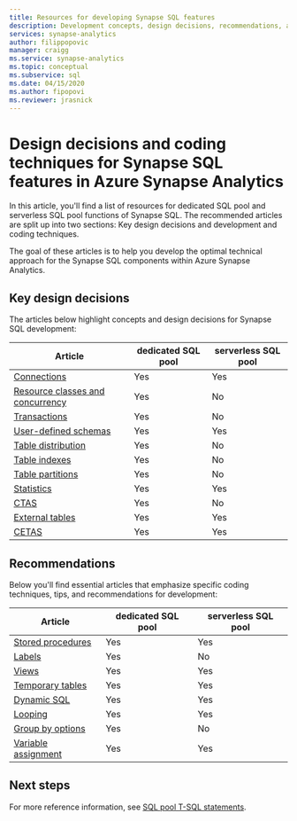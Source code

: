```yaml
---
title: Resources for developing Synapse SQL features
description: Development concepts, design decisions, recommendations, and coding techniques for Synapse SQL.
services: synapse-analytics
author: filippopovic
manager: craigg
ms.service: synapse-analytics
ms.topic: conceptual
ms.subservice: sql
ms.date: 04/15/2020
ms.author: fipopovi
ms.reviewer: jrasnick
---
```


# Design decisions and coding techniques for Synapse SQL features in Azure Synapse Analytics
In this article, you'll find a list of resources for dedicated SQL pool and serverless SQL pool functions of Synapse SQL. The recommended articles are split up into two sections: Key design decisions and development and coding techniques.

The goal of these articles is to help you develop the optimal technical approach for the Synapse SQL components within Azure Synapse Analytics.

## Key design decisions
The articles below highlight concepts and design decisions for Synapse SQL development:

| Article | dedicated SQL pool | serverless SQL pool |
| ------- | -------- | ------------- |
| [Connections](connect-overview.md)                    | Yes | Yes |
| [Resource classes and concurrency](../sql-data-warehouse/resource-classes-for-workload-management.md?context=/azure/synapse-analytics/context/context) | Yes    | No |
| [Transactions](develop-transactions.md)              | Yes | No |
| [User-defined schemas](develop-user-defined-schemas.md) | Yes | Yes |
| [Table distribution](../sql-data-warehouse/sql-data-warehouse-tables-distribute.md?context=/azure/synapse-analytics/context/context)                 | Yes | No |
| [Table indexes](../sql-data-warehouse/sql-data-warehouse-tables-index.md?context=/azure/synapse-analytics/context/context)                           | Yes | No |
| [Table partitions](../sql-data-warehouse/sql-data-warehouse-tables-partition.md?context=/azure/synapse-analytics/context/context)                     | Yes | No |
| [Statistics](develop-tables-statistics.md)            | Yes | Yes |
| [CTAS](../sql-data-warehouse/sql-data-warehouse-develop-ctas.md?context=/azure/synapse-analytics/context/context)                                             | Yes | No |
| [External tables](develop-tables-external-tables.md) | Yes | Yes |
| [CETAS](develop-tables-cetas.md)                     | Yes | Yes |


## Recommendations

Below you'll find essential articles that emphasize specific coding techniques, tips, and recommendations for development:

| Article | dedicated SQL pool | serverless SQL pool |
| ------- | -------- | ------------- |
| [Stored procedures](develop-stored-procedures.md)  | Yes                | Yes                      |
| [Labels](develop-label.md)                           | Yes                | No                      |
| [Views](develop-views.md)                             | Yes                | Yes                     |
| [Temporary tables](develop-tables-temporary.md)       | Yes                | Yes                     |
| [Dynamic SQL](develop-dynamic-sql.md)                 | Yes                | Yes                     |
| [Looping](develop-loops.md)                         | Yes                | Yes                     |
| [Group by options](develop-group-by-options.md)       | Yes                | No                      |
| [Variable assignment](develop-variable-assignment.md) | Yes                | Yes                     |

## Next steps
For more reference information, see [SQL pool T-SQL statements](../sql-data-warehouse/sql-data-warehouse-reference-tsql-statements.md?context=/azure/synapse-analytics/context/context).

